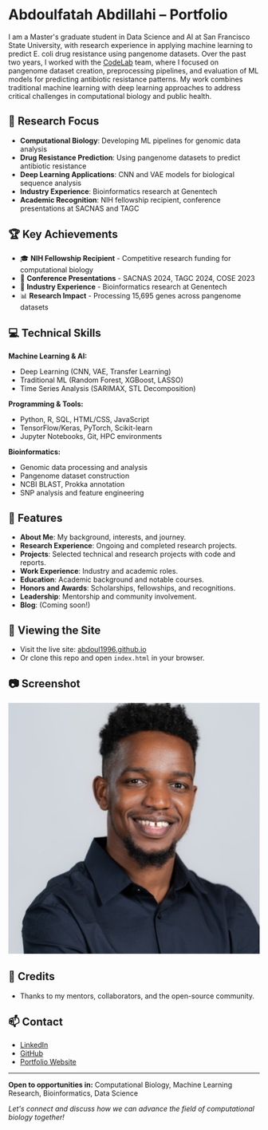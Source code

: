 # Abdoulfatah Abdillahi – Portfolio

I am a Master's graduate student in Data Science and AI at San Francisco State University, with research experience in applying machine learning to predict E. coli drug resistance using pangenome datasets. Over the past two years, I worked with the [CodeLab](https://pleunipennings.wordpress.com/) team, where I focused on pangenome dataset creation, preprocessing pipelines, and evaluation of ML models for predicting antibiotic resistance patterns. My work combines traditional machine learning with deep learning approaches to address critical challenges in computational biology and public health.

## 🎯 Research Focus

- **Computational Biology**: Developing ML pipelines for genomic data analysis
- **Drug Resistance Prediction**: Using pangenome datasets to predict antibiotic resistance
- **Deep Learning Applications**: CNN and VAE models for biological sequence analysis
- **Industry Experience**: Bioinformatics research at Genentech
- **Academic Recognition**: NIH fellowship recipient, conference presentations at SACNAS and TAGC

## 🏆 Key Achievements

- 🎓 **NIH Fellowship Recipient** - Competitive research funding for computational biology
- 🏅 **Conference Presentations** - SACNAS 2024, TAGC 2024, COSE 2023
- 🏢 **Industry Experience** - Bioinformatics research at Genentech
- 📊 **Research Impact** - Processing 15,695 genes across pangenome datasets

## 💻 Technical Skills

**Machine Learning & AI:**
- Deep Learning (CNN, VAE, Transfer Learning)
- Traditional ML (Random Forest, XGBoost, LASSO)
- Time Series Analysis (SARIMAX, STL Decomposition)

**Programming & Tools:**
- Python, R, SQL, HTML/CSS, JavaScript
- TensorFlow/Keras, PyTorch, Scikit-learn
- Jupyter Notebooks, Git, HPC environments

**Bioinformatics:**
- Genomic data processing and analysis
- Pangenome dataset construction
- NCBI BLAST, Prokka annotation
- SNP analysis and feature engineering

## 🌟 Features

- **About Me**: My background, interests, and journey.
- **Research Experience**: Ongoing and completed research projects.
- **Projects**: Selected technical and research projects with code and reports.
- **Work Experience**: Industry and academic roles.
- **Education**: Academic background and notable courses.
- **Honors and Awards**: Scholarships, fellowships, and recognitions.
- **Leadership**: Mentorship and community involvement.
- **Blog**: (Coming soon!)

## 🚀 Viewing the Site

- Visit the live site: [abdoul1996.github.io](https://abdoul1996.github.io)
- Or clone this repo and open `index.html` in your browser.

## 📷 Screenshot

![Portfolio Screenshot](assets/images/Abdoul.png)

## 🙏 Credits

- Thanks to my mentors, collaborators, and the open-source community.

## 📫 Contact

- [LinkedIn](https://www.linkedin.com/in/abdoulfatah-abdillahi/)
- [GitHub](https://github.com/Abdoul1996)
- [Portfolio Website](https://abdoul1996.github.io)

---

**Open to opportunities in:** Computational Biology, Machine Learning Research, Bioinformatics, Data Science

*Let's connect and discuss how we can advance the field of computational biology together!*